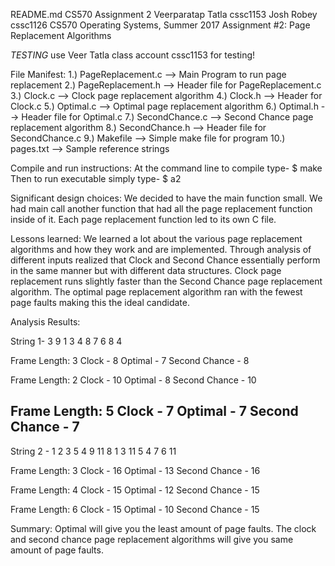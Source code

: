 README.md
CS570 Assignment 2
Veerparatap Tatla cssc1153
Josh Robey cssc1126
CS570 Operating Systems, Summer 2017
Assignment #2: Page Replacement Algorithms

*TESTING* use Veer Tatla class account cssc1153 for testing!

File Manifest:
1.) PageReplacement.c   --> Main Program to run page replacement
2.) PageReplacement.h   --> Header file for PageReplacement.c
3.) Clock.c             --> Clock page replacement algorithm
4.) Clock.h             --> Header for Clock.c
5.) Optimal.c           --> Optimal page replacement algorithm
6.) Optimal.h           --> Header file for Optimal.c
7.) SecondChance.c      --> Second Chance page replacement algorithm
8.) SecondChance.h      --> Header file for SecondChance.c
9.) Makefile            --> Simple make file for program
10.) pages.txt          --> Sample reference strings

Compile and run instructions:
At the command line to compile type-
$ make
Then to run executable simply type-
$ a2

Significant design choices:
We decided to have the main function small. We had main call another
function that had all the page replacement function inside of it.
Each page replacement function led to its own C file. 
 

Lessons learned:
We learned a lot about the various page replacement algorithms and 
how they work and are implemented. Through analysis of different inputs 
realized that Clock and Second Chance essentially perform in the same 
manner but with different data structures. Clock page replacement
runs slightly faster than the Second Chance page replacement algorithm.
The optimal page replacement algorithm ran with the fewest page faults 
making this the ideal candidate. 

Analysis Results:

String 1- 3 9 1 3 4 8 7 6 8 4

Frame Length: 3
Clock - 8
Optimal - 7
Second Chance - 8

Frame Length: 2
Clock - 10
Optimal - 8
Second Chance - 10

Frame Length: 5
Clock - 7
Optimal - 7
Second Chance - 7
--------------------------------------

String 2 - 1 2 3 5 4 9 11 8 1 3 11 5 4 7 6 11

Frame Length: 3
Clock - 16
Optimal - 13
Second Chance - 16

Frame Length: 4
Clock - 15
Optimal - 12
Second Chance - 15

Frame Length: 6
Clock - 15
Optimal - 10
Second Chance - 15

Summary:
Optimal will give you the least amount of page faults.
The clock and second chance page replacement algorithms will
give you same amount of page faults.
